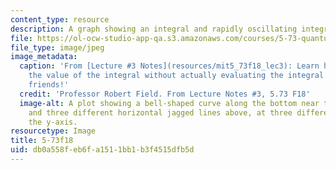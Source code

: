 ```yaml
---
content_type: resource
description: A graph showing an integral and rapidly oscillating integrands.
file: https://ol-ocw-studio-app-qa.s3.amazonaws.com/courses/5-73-quantum-mechanics-i-fall-2018/db0a558feb6fa1511bb1b3f4515dfb5d_5-73f18.jpg
file_type: image/jpeg
image_metadata:
  caption: 'From [Lecture #3 Notes](resources/mit5_73f18_lec3): Learn how to determine
    the value of the integral without actually evaluating the integral. Amaze your
    friends!'
  credit: 'Professor Robert Field. From Lecture Notes #3, 5.73 F18'
  image-alt: A plot showing a bell-shaped curve along the bottom near the x-axis,
    and three different horizontal jagged lines above, at three different points along
    the y-axis.
resourcetype: Image
title: 5-73f18
uid: db0a558f-eb6f-a151-1bb1-b3f4515dfb5d
---
```

